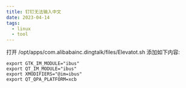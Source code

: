 ```yaml
---
title: 钉钉无法输入中文
date: 2023-04-14
tags:
  - linux
  - tool
---
```



打开 /opt/apps/com.alibabainc.dingtalk/files/Elevatot.sh 添加如下内容:
```Shell
export GTK_IM_MODULE="ibus"  
export QT_IM_MODULE="ibus"  
export XMODIFIERS="@im=ibus"  
export QT_QPA_PLATFORM=xcb  
```
